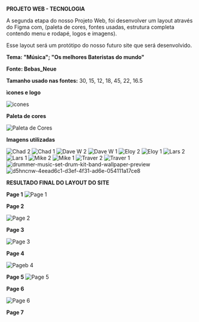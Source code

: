 **PROJETO WEB - TECNOLOGIA** 


A segunda etapa do nosso Projeto Web, foi desenvolver um layout através do Figma com, 
(paleta de cores, fontes usadas, estrutura completa contendo menu e rodapé, logos e imagens).

Esse layout será um protótipo do nosso futuro site que será desenvolvido.


**Tema: "Música"; "Os melhores Bateristas do mundo"** 


**Fonte: Bebas_Neue**

**Tamanho usado nas fontes:** 30, 15, 12, 18, 45, 22, 16.5


**ìcones e logo**


![icones](https://github.com/gustaavoosantos/Projeto-Web/assets/163207767/bf10551f-d32c-4639-8e62-08fd25526b7b)

**Paleta de cores**


![Paleta de Cores](https://github.com/gustaavoosantos/Projeto-Web/assets/163207767/1c1ab502-b36c-40d5-8d19-17a5c8050f9b)



**Imagens utilizadas**




![Chad 2](https://github.com/gustaavoosantos/Projeto-Web/assets/163207767/0cc57ba9-bf8f-49ef-835c-5ae3161d5138)
![Chad 1](https://github.com/gustaavoosantos/Projeto-Web/assets/163207767/e60cc841-25e0-43b4-abdf-cb40ee8dbfef)
![Dave W  2](https://github.com/gustaavoosantos/Projeto-Web/assets/163207767/8296da8b-3e70-4e6e-8c7f-80473cfdb56b)
![Dave W  1](https://github.com/gustaavoosantos/Projeto-Web/assets/163207767/0d7f8ccf-6069-439b-a2ae-7bc548f88411)
![Eloy 2](https://github.com/gustaavoosantos/Projeto-Web/assets/163207767/3ff4ba8f-c4a1-4113-b885-92b77d364a98)
![Eloy 1](https://github.com/gustaavoosantos/Projeto-Web/assets/163207767/3f2bab52-e3c7-4862-9eb3-78c303166c29)
![Lars 2](https://github.com/gustaavoosantos/Projeto-Web/assets/163207767/432fd791-8a36-41f6-a488-2dd30779f793)
![Lars 1](https://github.com/gustaavoosantos/Projeto-Web/assets/163207767/c78ce366-aebe-4c0a-9221-4797b410271d)
![Mike 2](https://github.com/gustaavoosantos/Projeto-Web/assets/163207767/ed653ecb-a3f7-4287-9157-862509a3a91e)
![Mike 1](https://github.com/gustaavoosantos/Projeto-Web/assets/163207767/0c848238-6781-4ba4-8f48-527119bc9dc9)
![Traver 2](https://github.com/gustaavoosantos/Projeto-Web/assets/163207767/61cc6f6d-f156-4009-ae23-77b37ac45895)
![Traver 1](https://github.com/gustaavoosantos/Projeto-Web/assets/163207767/a01fe2c6-d32d-43b1-afef-ccd56b0d3804)
![drummer-music-set-drum-kit-band-wallpaper-preview](https://github.com/gustaavoosantos/Projeto-Web/assets/163207767/b6da9de3-0a1d-41e9-8739-4697f4038db7)
![d5hncnw-4eead6c1-d3ef-4f31-ad6e-054111a17ce8](https://github.com/gustaavoosantos/Projeto-Web/assets/163207767/8d49f8b1-779e-4a6b-b4df-783994e67be3)


**RESULTADO FINAL DO LAYOUT DO SITE**


**Page 1**
![Page 1](https://github.com/gustaavoosantos/Projeto-Web/assets/163207767/2b154fdc-808a-4b61-8630-66f06936ca50)


**Page 2**

![Page 2](https://github.com/gustaavoosantos/Projeto-Web/assets/163207767/77cad316-1584-46fb-8825-7f9f40ae50ae)


**Page 3**

![Page 3](https://github.com/gustaavoosantos/Projeto-Web/assets/163207767/91fa21a2-8c6b-47d7-911d-ca95e5149a28)

**Page 4**

![Pageb 4](https://github.com/gustaavoosantos/Projeto-Web/assets/163207767/fab2eb61-be50-4182-aca2-af42f41ef6f4)


**Page 5**
![Page 5](https://github.com/gustaavoosantos/Projeto-Web/assets/163207767/c787282d-cf05-4f8c-a3ef-32e96bd16807)


**Page 6**

![Page 6](https://github.com/gustaavoosantos/Projeto-Web/assets/163207767/bfcae2f4-e72a-47c6-ae6f-e6affd2bb085)

**Page 7**

